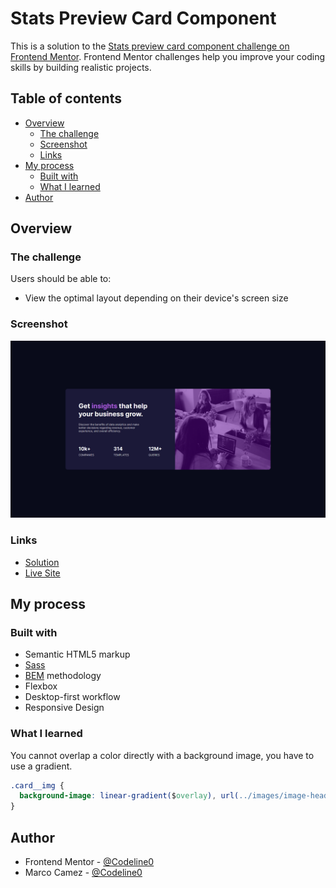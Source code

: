 # Stats Preview Card Component

This is a solution to the [Stats preview card component challenge on Frontend Mentor](https://www.frontendmentor.io/challenges/stats-preview-card-component-8JqbgoU62). Frontend Mentor challenges help you improve your coding skills by building realistic projects. 

## Table of contents

- [Overview](#overview)
  - [The challenge](#the-challenge)
  - [Screenshot](#screenshot)
  - [Links](#links)
- [My process](#my-process)
  - [Built with](#built-with)
  - [What I learned](#what-i-learned)
- [Author](#author)

## Overview

### The challenge

Users should be able to:

- View the optimal layout depending on their device's screen size

### Screenshot

![](./screenshot.png)

### Links

- [Solution](https://www.frontendmentor.io/challenges/stats-preview-card-component-8JqbgoU62/hub/responsive-stats-card-using-html5-sass-and-bem-methodology-7h2GBEldm)
- [Live Site](https://codeline0.github.io/Stats-Preview-Card/)

## My process

### Built with

- Semantic HTML5 markup
- [Sass](https://sass-lang.com/)
- [BEM](http://getbem.com/) methodology
- Flexbox
- Desktop-first workflow
- Responsive Design

### What I learned

You cannot overlap a color directly with a background image, you have to use a gradient.

```css
.card__img {
  background-image: linear-gradient($overlay), url(../images/image-header-desktop.jpg);
}
```

## Author

- Frontend Mentor - [@Codeline0](https://www.frontendmentor.io/profile/Codeline0)
- Marco Camez - [@Codeline0](https://www.github.com/CodeLine0)

